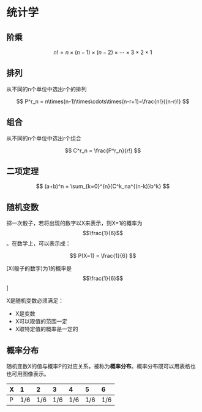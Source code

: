 # 统计学

## 阶乘


$$
n!=n\times(n-1)\times(n-2)\times\cdots\times3\times2\times1
$$


## 排列

从不同的n个单位中选出r个的排列


$$
P^r_n = n\times(n-1)\times\cdots\times(n-r+1)=\frac{n!}{(n-r)!}
$$


## 组合

从不同的n个单位中选出r个组合


$$
C^r_n = \frac{P^r_n}{r!}
$$


## 二项定理


$$
(a+b)^n = \sum_{k=0}^{n}{C^k_na^{(n-k)}b^k}
$$


## 随机变数

掷一次骰子，若将出现的数字以X来表示，则X=1的概率为$$\frac{1}{6}$$。在数学上，可以表示成：


$$
P(X=1) = \frac{1}{6}
$$


\[X\(骰子的数字\)为1的概率是$$\frac{1}{6}$$\]

X是随机变数必须满足：

* X是变数
* X可以取值的范围一定
* X取特定值的概率是一定的

## 概率分布

随机变数X的值与概率P的对应关系，被称为**概率分布**。概率分布既可以用表格也也可用图像表示。

| X | 1 | 2 | 3 | 4 | 5 | 6 |
| :--- | :--- | :--- | :--- | :--- | :--- | :--- |
| P | 1/6 | 1/6 | 1/6 | 1/6 | 1/6 | 1/6 |



